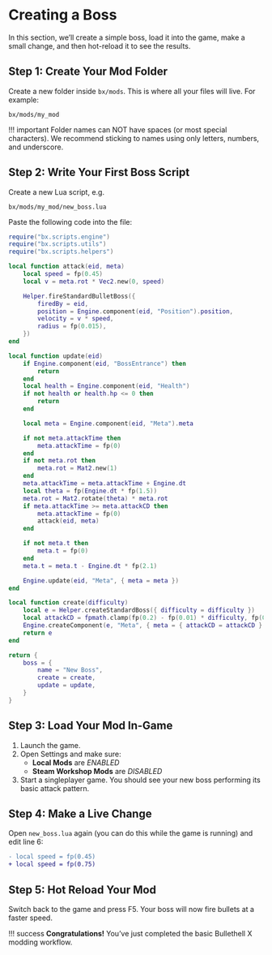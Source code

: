 # Creating a Boss

In this section, we’ll create a simple boss, load it into the game,
make a small change, and then hot-reload it to see the results.

## Step 1: Create Your Mod Folder

Create a new folder inside `bx/mods`. This is where all your files will live.
For example:

``` text
bx/mods/my_mod
```

!!! important
    Folder names can NOT have spaces (or most special characters).
    We recommend sticking to names using only letters, numbers, and underscore.

## Step 2: Write Your First Boss Script

Create a new Lua script, e.g.

``` text
bx/mods/my_mod/new_boss.lua
```

Paste the following code into the file:

``` lua { .copy title="bx/mods/my_mod/new_boss.lua" linenums="1" }
require("bx.scripts.engine")
require("bx.scripts.utils")
require("bx.scripts.helpers")

local function attack(eid, meta)
    local speed = fp(0.45)
    local v = meta.rot * Vec2.new(0, speed)

    Helper.fireStandardBulletBoss({
        firedBy = eid,
        position = Engine.component(eid, "Position").position,
        velocity = v * speed,
        radius = fp(0.015),
    })
end

local function update(eid)
    if Engine.component(eid, "BossEntrance") then
        return
    end
    local health = Engine.component(eid, "Health")
    if not health or health.hp <= 0 then
        return
    end

    local meta = Engine.component(eid, "Meta").meta

    if not meta.attackTime then
        meta.attackTime = fp(0)
    end
    if not meta.rot then
        meta.rot = Mat2.new(1)
    end
    meta.attackTime = meta.attackTime + Engine.dt
    local theta = fp(Engine.dt * fp(1.5))
    meta.rot = Mat2.rotate(theta) * meta.rot
    if meta.attackTime >= meta.attackCD then
        meta.attackTime = fp(0)
        attack(eid, meta)
    end

    if not meta.t then
        meta.t = fp(0)
    end
    meta.t = meta.t - Engine.dt * fp(2.1)

    Engine.update(eid, "Meta", { meta = meta })
end

local function create(difficulty)
    local e = Helper.createStandardBoss({ difficulty = difficulty })
    local attackCD = fpmath.clamp(fp(0.2) - fp(0.01) * difficulty, fp(0.1), fp(0.2))
    Engine.createComponent(e, "Meta", { meta = { attackCD = attackCD } })
    return e
end

return {
    boss = {
        name = "New Boss",
        create = create,
        update = update,
    }
}
```

## Step 3: Load Your Mod In-Game

1. Launch the game.
2. Open Settings and make sure:
   - **Local Mods** are *ENABLED*
   - **Steam Workshop Mods** are *DISABLED*
3. Start a singleplayer game. You should see your new boss performing its basic attack pattern.

## Step 4: Make a Live Change

Open `new_boss.lua` again (you can do this while the game is running) and edit line 6:

```diff  { title="bx/mods/my_mod/new_boss.lua" linenums="6 6" }
- local speed = fp(0.45)
+ local speed = fp(0.75)
```

## Step 5: Hot Reload Your Mod

Switch back to the game and press F5. Your boss will now fire bullets at a faster speed.

!!! success
    **Congratulations!** You’ve just completed the basic Bullethell X modding workflow.
